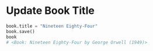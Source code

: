 # Update Book Title

```python
book.title = "Nineteen Eighty-Four"
book.save()
book
# <Book: Nineteen Eighty-Four by George Orwell (1949)>
